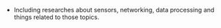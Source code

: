 - Including researches about sensors, networking, data processing and things related to those topics.